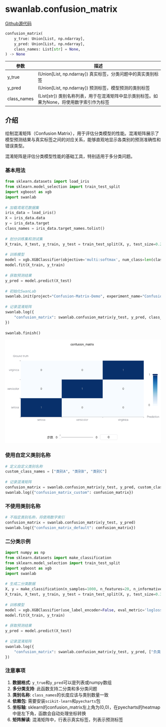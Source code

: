# swanlab.confusion_matrix

[Github源代码](https://github.com/SwanHubX/SwanLab/blob/main/swanlab/data/modules/custom_charts/metrics.py)

```python
confusion_matrix(
    y_true: Union[List, np.ndarray],
    y_pred: Union[List, np.ndarray],
    class_names: List[str] = None,
) -> None
```

| 参数          | 描述                                                                                                                           |
|-------------|------------------------------------------------------------------------------------------------------------------------------|
| y_true      | (Union[List, np.ndarray]) 真实标签，分类问题中的真实类别标签                                                                                    |
| y_pred      | (Union[List, np.ndarray]) 预测标签，模型预测的类别标签                                                                                        |
| class_names | (List[str]) 类别名称列表，用于在混淆矩阵中显示类别标签。如果为None，将使用数字索引作为标签                                                           |

## 介绍

绘制混淆矩阵（Confusion Matrix），用于评估分类模型的性能。混淆矩阵展示了模型预测结果与真实标签之间的对应关系，能够直观地显示各类别的预测准确性和错误类型。

混淆矩阵是评估分类模型性能的基础工具，特别适用于多分类问题。

### 基本用法

```python
from sklearn.datasets import load_iris
from sklearn.model_selection import train_test_split
import xgboost as xgb
import swanlab

# 加载鸢尾花数据集
iris_data = load_iris()
X = iris_data.data
y = iris_data.target
class_names = iris_data.target_names.tolist()

# 划分训练集和测试集
X_train, X_test, y_train, y_test = train_test_split(X, y, test_size=0.2, random_state=42)

# 训练模型
model = xgb.XGBClassifier(objective='multi:softmax', num_class=len(class_names))
model.fit(X_train, y_train)

# 获取预测结果
y_pred = model.predict(X_test)

# 初始化SwanLab
swanlab.init(project="Confusion-Matrix-Demo", experiment_name="Confusion-Matrix-Example")

# 记录混淆矩阵
swanlab.log({
    "confusion_matrix": swanlab.confusion_matrix(y_test, y_pred, class_names)
})

swanlab.finish()
```

![](./py-confusion_martix/demo.png)

### 使用自定义类别名称

```python
# 定义自定义类别名称
custom_class_names = ["类别A", "类别B", "类别C"]

# 记录混淆矩阵
confusion_matrix = swanlab.confusion_matrix(y_test, y_pred, custom_class_names)
swanlab.log({"confusion_matrix_custom": confusion_matrix})
```

### 不使用类别名称

```python
# 不指定类别名称，将使用数字索引
confusion_matrix = swanlab.confusion_matrix(y_test, y_pred)
swanlab.log({"confusion_matrix_default": confusion_matrix})
```


### 二分类示例

```python
import numpy as np
from sklearn.datasets import make_classification
from sklearn.model_selection import train_test_split
import xgboost as xgb
import swanlab

# 生成二分类数据
X, y = make_classification(n_samples=1000, n_features=20, n_informative=2, n_redundant=10, random_state=42)
X_train, X_test, y_train, y_test = train_test_split(X, y, test_size=0.3, random_state=42)

# 训练模型
model = xgb.XGBClassifier(use_label_encoder=False, eval_metric='logloss')
model.fit(X_train, y_train)

# 获取预测结果
y_pred = model.predict(X_test)

# 记录混淆矩阵
swanlab.log({
    "confusion_matrix": swanlab.confusion_matrix(y_test, y_pred, ["负类", "正类"])
})
```

### 注意事项

1. **数据格式**: `y_true`和`y_pred`可以是列表或numpy数组
2. **多分类支持**: 此函数支持二分类和多分类问题
3. **类别名称**: `class_names`的长度应该与类别数量一致
4. **依赖包**: 需要安装`scikit-learn`和`pyecharts`包
5. **坐标轴**: sklearn的confusion_matrix左上角为(0,0)，在pyecharts的heatmap中是左下角，函数会自动处理坐标转换
6. **矩阵解读**: 混淆矩阵中，行表示真实标签，列表示预测标签
